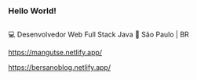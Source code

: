 ### Hello World!

##
💻 Desenvolvedor Web Full Stack Java
🏡 São Paulo | BR

https://mangutse.netlify.app/

https://bersanoblog.netlify.app/
  

